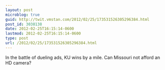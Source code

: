 ```yaml
---
layout: post
microblog: true
guid: http://twit.vmstan.com/2012/02/25/173531526305296384.html
post_id: 3038138
date: 2012-02-25T16:15:14-0600
lastmod: 2012-02-25T16:15:14-0600
type: post
url: /2012/02/25/173531526305296384.html
---
```

In the battle of dueling ads, KU wins by a mile. Can Missouri not afford an HD camera?
